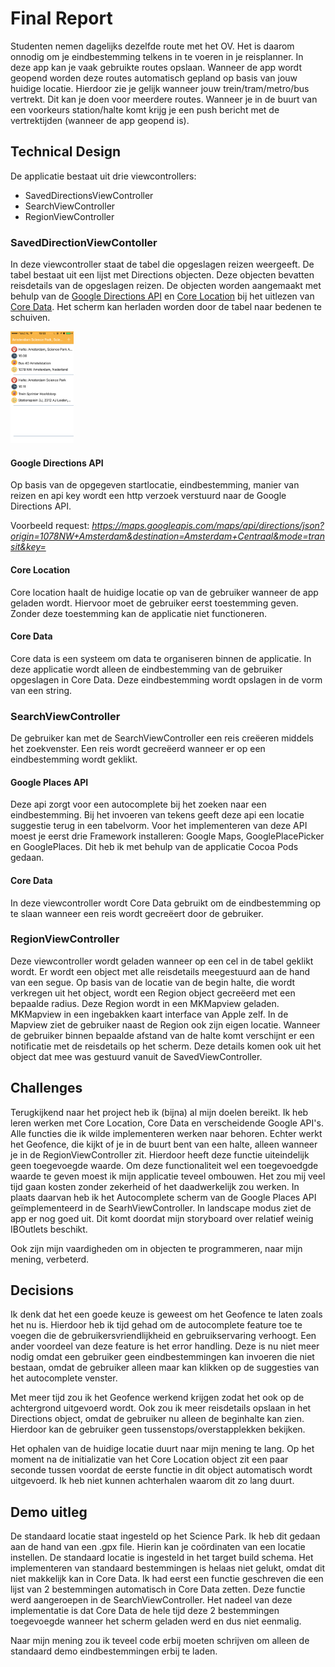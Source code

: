 # Final Report
Studenten nemen dagelijks dezelfde route met het OV. Het is daarom onnodig om je eindbestemming telkens in te voeren in je reisplanner. In deze app kan je vaak gebruikte routes opslaan. Wanneer de app wordt geopend worden deze routes automatisch gepland op basis van jouw huidige locatie. Hierdoor zie je gelijk wanneer jouw trein/tram/metro/bus vertrekt. Dit kan je doen voor meerdere routes. Wanneer je in de buurt van een voorkeurs station/halte komt krijg je een push bericht met de vertrektijden (wanneer de app geopend is).

## Technical Design

De applicatie bestaat uit drie viewcontrollers: 
* SavedDirectionsViewController
* SearchViewController
* RegionViewController

### SavedDirectionViewContoller

In deze viewcontroller staat de tabel die opgeslagen reizen weergeeft. De tabel bestaat uit een lijst met Directions objecten. Deze objecten bevatten reisdetails van de opgeslagen reizen. De objecten worden aangemaakt met behulp van de [Google Directions API](#google-directions-api) en [Core Location](#core-location) bij het uitlezen van [Core Data](#core-data). Het scherm kan herladen worden door de tabel naar bedenen te schuiven.

<img src=doc/SavedViewController2.PNG width=20%>


#### Google Directions API
Op basis van de opgegeven startlocatie, eindbestemming, manier van reizen en api key wordt een http verzoek verstuurd naar de Google Directions API. 

Voorbeeld request: *https://maps.googleapis.com/maps/api/directions/json?origin=1078NW+Amsterdam&destination=Amsterdam+Centraal&mode=transit&key=*

#### Core Location
Core location haalt de huidige locatie op van de gebruiker wanneer de app geladen wordt. Hiervoor moet de gebruiker eerst toestemming geven. Zonder deze toestemming kan de applicatie niet functioneren. 

#### Core Data
Core data is een systeem om data te organiseren binnen de applicatie. In deze applicatie wordt alleen de eindbestemming van de gebruiker opgeslagen in Core Data. Deze eindbestemming wordt opslagen in de vorm van een string.

### SearchViewController
De gebruiker kan met de SearchViewController een reis creëeren middels het zoekvenster. Een reis wordt gecreëerd wanneer er op een eindbestemming wordt geklikt.

#### Google Places API
Deze api zorgt voor een autocomplete bij het zoeken naar een eindbestemming. Bij het invoeren van tekens geeft deze api een locatie suggestie terug in een tabelvorm. Voor het implementeren van deze API moest je eerst drie Framework installeren: Google Maps, GooglePlacePicker en GooglePlaces. Dit heb ik met behulp van de applicatie Cocoa Pods gedaan.

#### Core Data
In deze viewcontroller wordt Core Data gebruikt om de eindbestemming op te slaan wanneer een reis wordt gecreëert door de gebruiker. 

### RegionViewController
Deze viewcontroller wordt geladen wanneer op een cel in de tabel geklikt wordt. Er wordt een object met alle reisdetails meegestuurd aan de hand van een segue. Op basis van de locatie van de begin halte, die wordt verkregen uit het object, wordt een Region object gecreëerd met een bepaalde radius. Deze Region wordt in een MKMapview geladen. MKMapview in een ingebakken kaart interface van Apple zelf. In de Mapview ziet de gebruiker naast de Region ook zijn eigen locatie. Wanneer de gebruiker binnen bepaalde afstand van de halte komt verschijnt er een notificatie met de reisdetails op het scherm. Deze details komen ook uit het object dat mee was gestuurd vanuit de SavedViewController.

## Challenges
Terugkijkend naar het project heb ik (bijna) al mijn doelen bereikt. Ik heb leren werken met Core Location, Core Data en verscheidende Google API's. Alle functies die ik wilde implementeren werken naar behoren. Echter werkt het Geofence, die kijkt of je in de buurt bent van een halte, alleen wanneer je in de RegionViewController zit. Hierdoor heeft deze functie uiteindelijk geen toegevoegde waarde. Om deze functionaliteit wel een toegevoedgde waarde te geven moest ik mijn applicatie teveel ombouwen. Het zou mij veel tijd gaan kosten zonder zekerheid of het daadwerkelijk zou werken. In plaats daarvan heb ik het Autocomplete scherm van de Google Places API geïmplementeerd in de SearhViewController. In landscape modus ziet de app er nog goed uit. Dit komt doordat mijn storyboard over relatief weinig IBOutlets beschikt.

Ook zijn mijn vaardigheden om in objecten te programmeren, naar mijn mening, verbeterd.

## Decisions
Ik denk dat het een goede keuze is geweest om het Geofence te laten zoals het nu is. Hierdoor heb ik  tijd gehad om de autocomplete feature toe te voegen die de gebruikersvriendlijkheid en gebruikservaring verhoogt. Een ander voordeel van deze feature is het error handling. Deze is nu niet meer nodig omdat een gebruiker geen eindbestemmingen kan invoeren die niet bestaan, omdat de gebruiker alleen maar kan klikken op de suggesties van het autocomplete venster.

Met meer tijd zou ik het Geofence werkend krijgen zodat het ook op de achtergrond uitgevoerd wordt. Ook zou ik meer reisdetails opslaan in het Directions object, omdat de gebruiker nu alleen de beginhalte kan zien. Hierdoor kan de gebruiker geen tussenstops/overstapplekken bekijken.

Het ophalen van de huidige locatie duurt naar mijn mening te lang. Op het moment na de initializatie van het Core Location object zit een paar seconde tussen voordat de eerste functie in dit object automatisch wordt uitgevoerd. Ik heb niet kunnen achterhalen waarom dit zo lang duurt.

## Demo uitleg
De standaard locatie staat ingesteld op het Science Park. Ik heb dit gedaan aan de hand van een .gpx file. Hierin kan je coördinaten van een locatie instellen. De standaard locatie is ingesteld in het target build schema. Het implementeren van standaard bestemmingen is helaas niet gelukt, omdat dit niet makkelijk kan in Core Data. Ik had eerst een functie geschreven die een lijst van 2 bestemmingen automatisch in Core Data zetten. Deze functie werd aangeroepen in de SearchViewController. Het nadeel van deze implementatie is dat Core Data de hele tijd deze 2 bestemmingen toegevoegde wanneer het scherm geladen werd en dus niet eenmalig. 

Naar mijn mening zou ik teveel code erbij moeten schrijven om alleen de standaard demo eindbestemmingen erbij te laden.



